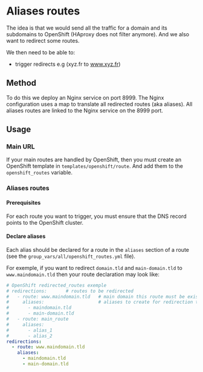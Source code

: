 # Aliases routes

The idea is that we would send all the traffic for a domain and its subdomains
to OpenShift (HAproxy does not filter anymore). And we also want to redirect
some routes.

We then need to be able to:

- trigger redirects e.g (xyz.fr to www.xyz.fr)

## Method

To do this we deploy an Nginx service on port 8999. The Nginx configuration uses
a map to translate all redirected routes (aka aliases). All aliases routes are
linked to the Nginx service on the 8999 port.

## Usage

### Main URL

If your main routes are handled by OpenShift, then you must create an OpenShift
template in `templates/openshift/route`. And add them to the `openshift_routes`
variable.

### Aliases routes

#### Prerequisites

For each route you want to trigger, you must ensure that the DNS record points
to the OpenShift cluster.

#### Declare aliases

Each alias should be declared for a route in the `aliases` section of a route
(see the `group_vars/all/openshift_routes.yml` file).

For exemple, if you want to redirect `domain.tld` and `main-domain.tld` to
`www.maindomain.tld` then your route declaration may look like:

```yml
# OpenShift redirected_routes exemple
# redirections:       # routes to be redirected
#   - route: www.maindomain.tld   # main domain this route must be existe
#     aliases:                    # aliases to create for redirection to the main route
#       - maindomain.tld
#       - main-domain.tld
#   - route: main_route
#     aliases:
#       - alias_1
#       - alias_2
redirections:
  - route: www.maindomain.tld
    aliases:
      - maindomain.tld
      - main-domain.tld
```

